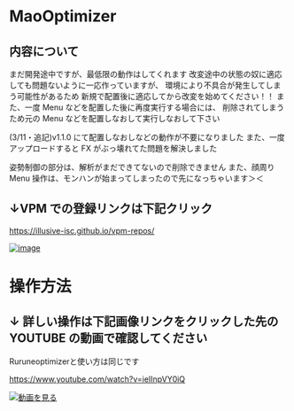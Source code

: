 # MaoOptimizer

## 内容について

まだ開発途中ですが、最低限の動作はしてくれます
改変途中の状態の奴に適応しても問題ないように一応作っていますが、
環境により不具合が発生してしまう可能性があるため
新規で配置後に適応してから改変を始めてください！！
また、一度 Menu などを配置した後に再度実行する場合には、
削除されてしまうため元の Menu などを配置しなおして実行しなおして下さい

(3/11・追記)v1.1.0 にて配置しなおしなどの動作が不要になりました
また、一度アップロードすると FX がぶっ壊れてた問題を解決しました

姿勢制御の部分は、解析がまだできてないので削除できません
また、顔周り Menu 操作は、モンハンが始まってしまったので先になっちゃいます＞＜

## ↓VPM での登録リンクは下記クリック

https://illusive-isc.github.io/vpm-repos/

[![image](https://github.com/user-attachments/assets/9aac42ee-af91-417f-afef-e9635ade4bdd)](https://illusive-isc.github.io/vpm-repos/)

# 操作方法

## ↓ 詳しい操作は下記画像リンクをクリックした先の YOUTUBE の動画で確認してください
Ruruneoptimizerと使い方は同じです

https://www.youtube.com/watch?v=ieIInpVY0iQ

[![動画を見る](https://i.ytimg.com/vi/ieIInpVY0iQ/sddefault.jpg)](https://www.youtube.com/watch?v=ieIInpVY0iQ)
